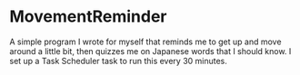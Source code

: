 # MovementReminder
A simple program I wrote for myself that reminds me to get up and move around a little bit, then quizzes me on Japanese words that I should know. I set up a Task Scheduler task to run this every 30 minutes.
